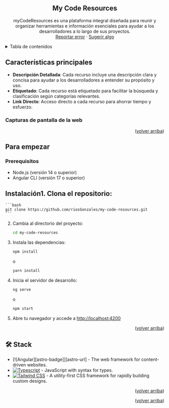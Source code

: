 <a name="readme-top"></a>
<div align="center">

## My Code Resources

myCodeResources es una plataforma integral diseñada para reunir y organizar herramientas e información esenciales para ayudar a los desarrolladores a lo largo de sus proyectos.\
[Reportar error](https://github.com/riosGonzales/my-code-resources/issues) · [Sugerir algo](https://github.com/riosGonzales/my-code-resources/issues)

</div>

<details>
<summary>Tabla de contenidos</summary>

- [Web oficial My Code Resources](#my-code-resources)
- [Características principales](#características-principales)
  - [Capturas de pantalla de la web](#capturas-de-pantalla-de-la-web)
- [Para empezar](#para-empezar)
  - [Prerequisitos](#prerequisitos)
  - [Instalación](#instalación)
- [🛠️ Stack](#️-stack)

</details>

## Características principales

- **Descripción Detallada**: Cada recurso incluye una descripción clara y concisa para ayudar a los desarrolladores a entender su propósito y uso.
- **Etiquetado**: Cada recurso está etiquetado para facilitar la búsqueda y clasificación según categorías relevantes.
- **Link Directo**: Acceso directo a cada recurso para ahorrar tiempo y esfuerzo.

### Capturas de pantalla de la web

<p align="right">(<a href="#readme-top">volver arriba</a>)</p>

## Para empezar

### Prerequisitos

- Node.js (versión 14 o superior)
- Angular CLI (versión 17 o superior)

## Instalación1. Clona el repositorio:
    ```bash
    git clone https://github.com/riosGonzales/my-code-resources.git
    ```
2. Cambia al directorio del proyecto:
    ```bash
    cd my-code-resources
    ```
3. Instala las dependencias:
    ```bash
    npm install
    ```
    o
    ```bash
    yarn install
    ```
4. Inicia el servidor de desarrollo:
    ```bash
    ng serve
    ```
    o
    ```bash
    npm start
    ```
5. Abre tu navegador y accede a [http://localhost:4200](http://localhost:4200)


<p align="right">(<a href="#readme-top">volver arriba</a>)</p>

## 🛠️ Stack

- [![Angular][astro-badge]][astro-url] - The web framework for content-driven websites.
- [![Typescript][typescript-badge]][typescript-url] - JavaScript with syntax for types.
- [![Tailwind CSS][tailwind-badge]][tailwind-url] - A utility-first CSS framework for rapidly building custom designs.


<p align="right">(<a href="#readme-top">volver arriba</a>)</p>


[angular-url]: https://angular.dev/
[typescript-url]: https://www.typescriptlang.org/
[tailwind-url]: https://tailwindcss.com/
[animations-url]: https://www.tailwindcss-animated.com/
[angular-badge]: https://img.shields.io/badge/Angular-DD0031?style=for-the-badge&logo=angular&logoColor=white
[typescript-badge]: https://img.shields.io/badge/Typescript-007ACC?style=for-the-badge&logo=typescript&logoColor=white&color=blue
[tailwind-badge]: https://img.shields.io/badge/Tailwind-ffffff?style=for-the-badge&logo=tailwindcss&logoColor=38bdf8

<p align="right">(<a href="#readme-top">volver arriba</a>)</p>
